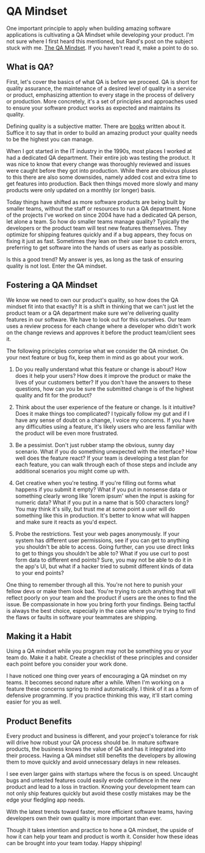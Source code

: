 # QA Mindset

One important principle to apply when building amazing software applications is cultivating a QA Mindset while developing your product.  I'm not sure where I first heard this mentioned, but Rand's post on the subject stuck with me. [The QA Mindset](http://randsinrepose.com/archives/the-qa-mindset/).  If you haven't read it, make a point to do so.

## What is QA?

First, let's cover the basics of what QA is before we proceed. QA is short for quality assurance, the maintenance of a desired level of quality in a service or product, emphasizing attention to every stage in the process of delivery or production.  More concretely, it's a set of principles and approaches used to ensure your software product works as expected and maintains its quality.

Defining quality is a subjective matter. There are [books](https://en.wikipedia.org/wiki/Zen_and_the_Art_of_Motorcycle_Maintenance) written about it. Suffice it to say that in order to build an amazing product your quality needs to be the highest you can manage.

When I got started in the IT industry in the 1990s, most places I worked at had a dedicated QA department.  Their entire job was testing the product.  It was nice to know that every change was thoroughly reviewed and issues were caught before they got into production.  While there are obvious pluses to this there are also some downsides, namely added cost and extra time to get features into production.  Back then things moved more slowly and many products were only updated on a monthly (or longer) basis.

Today things have shifted as more software products are being built by smaller teams, without the staff or resources to run a QA department.  None of the projects I've worked on since 2004 have had a dedicated QA person, let alone a team.  So how do smaller teams manage quality?  Typically the developers or the product team will test new features themselves.  They optimize for shipping features quickly and if a bug appears, they focus on fixing it just as fast.  Sometimes they lean on their user base to catch errors, preferring to get software into the hands of users as early as possible.

Is this a good trend?  My answer is yes, as long as the task of ensuring quality is not lost.  Enter the QA mindset.

## Fostering a QA Mindset

We know we need to own our product's quality, so how does the QA mindset fit into that exactly?  It is a shift in thinking that we can't just let the product team or a QA department make sure we're delivering quality features in our software.  We have to look out for this ourselves.  Our team uses a review process for each change where a developer who didn't work on the change reviews and approves it before the product team/client sees it.

The following principles comprise what we consider the QA mindset.  On your next feature or bug fix, keep them in mind as go about your work.

1. Do you really understand what this feature or change is about?  How does it help your users?  How does it improve the product or make the lives of your customers better?  If you don't have the answers to these questions, how can you be sure the submitted change is of the highest quality and fit for the product?

2. Think about the user experience of the feature or change.  Is it intuitive? Does it make things too complicated?  I typically follow my gut and if I have any sense of doubt on a change, I voice my concerns.  If you have any difficulties using a feature, it's likely users who are less familiar with the product will be even more frustrated.

3. Be a pessimist. Don't just rubber stamp the obvious, sunny day scenario.  What if you do something unexpected with the interface?  How well does the feature react?  If your team is developing a test plan for each feature, you can walk through each of those steps and include any additional scenarios you might come up with.

4. Get creative when you're testing. If you're filling out forms what happens if you submit it empty?  What if you put in nonsense data or something clearly wrong like 'lorem ipsum' when the input is asking for numeric data?  What if you put in a name that is 500 characters long?  You may think it's silly, but trust me at some point a user will do something like this in production.  It's better to know what will happen and make sure it reacts as you'd expect.

5. Probe the restrictions. Test your web pages anonymously. If your system has different user permissions, see if you can get to anything you shouldn't be able to access.  Going further, can you use direct links to get to things you shouldn't be able to?  What if you use curl to post form data to different end points?  Sure, you may not be able to do it in the app's UI, but what if a hacker tried to submit different kinds of data to your end points?

One thing to remember through all this.  You're not here to punish your fellow devs or make them look bad. You're trying to catch anything that will reflect poorly on your team and the product if users are the ones to find the issue. Be compassionate in how you bring forth your findings.  Being tactful is always the best choice, especially in the case where you're trying to find the flaws or faults in software your teammates are shipping.

## Making it a Habit

Using a QA mindset while you program may not be something you or your team do.  Make it a habit. Create a checklist of these principles and consider each point before you consider your work done.

I have noticed one thing over years of encouraging a QA mindset on my teams.  It becomes second nature after a while.  When I'm working on a feature these concerns spring to mind automatically.  I think of it as a form of defensive programming.  If you practice thinking this way, it'll start coming easier for you as well.

## Product Benefits

Every product and business is different, and your project's tolerance for risk will drive how robust your QA process should be.  In mature software products,
the business knows the value of QA and has it integrated into their process. Having a QA mindset still benefits the developers by allowing them to move quickly and avoid unnecessary delays in new releases.

I see even larger gains with startups where the focus is on speed.  Uncaught bugs and untested features could easily erode confidence in the new product and lead to a loss in traction.  Knowing your development team can not only ship features quickly but avoid these costly mistakes may be the edge your fledgling app needs.

With the latest trends toward faster, more efficient software teams, having developers own their own quality is more important than ever.

Though it takes intention and practice to hone a QA mindset, the upside of how it can help your team and product is worth it.  Consider how these ideas can be brought into your team today. Happy shipping!